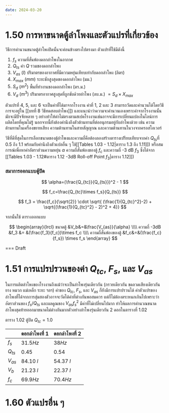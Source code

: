 ```yaml
---
date: 2024-03-20
---
```

# 1.50 การหาขนาดตู้ลำโพงและตัวแปรที่เกี่ยวข้อง

วิธีการคำนวนขนาดตู้ลำโพงปิดนั้นจะค่อนข้างตรงไปตรงมา ตัวแปรที่ใช้มีดังนี้

1. $f_s$ ความที่สั่นพ้องดอกลำโพงในอากาศ
2. $Q_{ts}$ ค่า $Q$ รวมของดอกลำโพง
3. $V_{as}$ ($l$) ปริมาตรของอากาศที่มีความหยุ่นเทียบเท่ากับดอกลำโพง (ลิตร)
4. $X_{max}$ ($mm$) ระยะชักสูงสุดของดอกลำโพง (มม.)
5. $S_d$ ($m^2$) พื้นที่ทำงานของดอกลำโพง (ตร.ม.)
6. $V_d$ ($m^3$) ปริมาตรอากาศสูงสุดที่ถูกขับด้วยลำโพง (ลบ.ม.) $= S_d \times X_{max}$

ตัวแปรที่ 4, 5, และ 6 จะเป็นค่าที่ได้มาจากโรงงาน ค่าที่ 1, 2 และ 3 สามารถวัดและคำนวนได้โดยวิธีการจะอยู่ใน [[บทที่ 8 วิธีทดสอบลำโพง]]) และแนะนำว่าความจะคำนวนเองเพราะค่าจากโรงงานนั้นมักจะมีปัจจัยหลาย ๆ อย่างทำให้ค่าไม่ตรงตามสเปคโรงงานเช่นอาจจะมีการเปลี่ยนแปลงในไลน์การผลิตโดยที่คุณไม่รู้ นอกจากนี้ยังต้องคำนึงถึงตัวต้านทานที่ต่ออนุกรมอยู่กับลำโพงด้วย เช่น ความต้านทานในเครื่องขยายเสียง ความต้านทานในสายสัญญาณ และความต้านทานในวงจากครอสโอเวอร์

วิธีที่ดีที่สุดในการเลือกขนาดของตู้ลำโพงและความถี่คือต้องลองสร้างตารางเปรียบเทียบจากค่า $Q_{ts}$ที่ 0.5 ถึง 1.1 พร้อมกับคำนึงถึงตัวแปลอื่น ๆ ใช้[[Tables 1.03 - 1.12|ตาราง 1.3 ถึง 1.11]]) หรือสมการณ์เพื่อหาค่าอัตราส่วนความหยุ่น $\alpha$ ความถี่สั่นพ้องของตู้ $f_c$ และความถี่ -3 dB $f_3$ ซึ่งได้จาก [[Tables 1.03 - 1.12#ตาราง 1.12 -3dB Roll-off Point $f_3$|ตาราง 1.12]])

### สมาการออกแบบตู้ปิด

$$
\alpha=(\frac{Q_{tc}}{Q_{ts}})^2 - 1 
$$

$$
f_c=\frac{Q_{tc}\times f_s}{Q_{ts}}
$$

$$
f_3 = \frac{f_c}{\sqrt{2}} \cdot \sqrt{ (\frac{1}{Q_{tc}^2}-2) + \sqrt{(\frac{1}{Q_{tc}^2} - 2)^2 + 4}}
$$

จากนั้นใช้ ตารางออกแบบ

$$
\begin{array}{lrcl} ขนาดตู้ &V_b&=&\frac{V_{as}}{\alpha} \\\\ ความถี่ -3dB &f_3 &= &(\frac{f_3}{f_c})\times f_c \\\\ ความถี่สั่นพ้องของตู้ &f_c&=&(\frac{f_c}{f_s}) \times f_s \end{array}
$$

=== Draft

# 1.51 การแปรปรวนของค่า $Q_{tc}$, $F_s$, และ $V_{as}$

ในการผลิตลำโพงของโรงงานถึงแม้ว่าจะเป็นลำโพงรุ่นเดียวกัน (กรวยเดียวกัน ขดลวดเสียงเดียวกัน ยาง หมวก แม่เหล็ก ระยะ ฯลฯ) ค่าของ $Q_{tc}$, $F_s$, และ $V_{as}$ ก็ยังมีการแปรปรวนได้ ค่าตัวแปรของลำโพงที่ได้จากการสุ่มสองตัวอาจจะวัดได้ค่าที่ต่างกันพอสมควร แต่ก็ไม่ต้องตระหนกเกินไปเพราะว่าอัตราส่วนของ $f_s/Q_{ts}$ และผลคูณของ $V_{as}f_s^2$ มีค่าที่ไม่เปลี่ยนไปมาก ทำให้ผลการคำนวณขนาดลำโพงสุดท้ายออกมาขนาดไม่ต่างกันมากตัวอย่างลำโพงรุ่นเดียวกัน 2 ดอกในตารางที่ 1.02

ตาราง 1.02
ตู้ปิด $Q_{tc}=1.0$

|          | ดอกลำโพงที่ 1 | ดอกลำโพงที่ 2 |
| -------- | ------------- | ------------- |
| $f_s$    | $31.5 Hz$     | $38 Hz$       |
| $Q_{ts}$ | $0.45$        | $0.54$        |
| $V_{as}$ | $84.10\;l$    | $54.37\;l$    |
| $V_b$    | $21.23\;l$    | $22.37\;l$    |
| $f_c$    | $69.9Hz$      | $70.4Hz$      |

# 1.60 ตัวแปรอื่น ๆ
